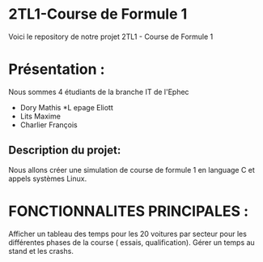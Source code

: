 # 2TL1-Course de Formule 1
Voici le repository de notre projet 2TL1 - Course de Formule 1

# Présentation :
Nous sommes 4 étudiants de la branche IT de l'Ephec

* Dory Mathis
*L epage Eliott
* Lits Maxime
* Charlier François

## Description du projet:
Nous allons créer une simulation de course de formule 1 en language C et appels systèmes Linux.

# FONCTIONNALITES PRINCIPALES :
Afficher un tableau des temps pour les 20 voitures par secteur pour les différentes phases de la course ( essais, qualification).
Gérer un temps au stand et les crashs.
